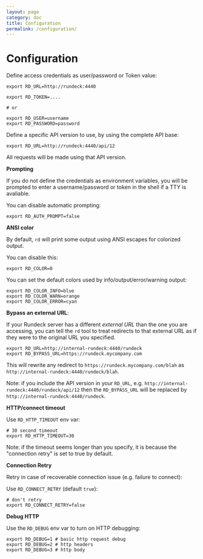 ```yaml
---
layout: page
category: doc
title: Configuration
permalink: /configuration/
---
```


# Configuration

Define access credentials as user/password or Token value:

	export RD_URL=http://rundeck:4440

	export RD_TOKEN=....

	# or

	export RD_USER=username
	export RD_PASSWORD=password

Define a specific API version to use, by using the complete API base:

	export RD_URL=http://rundeck:4440/api/12

All requests will be made using that API version.

**Prompting**

If you do not define the credentials as environment variables,
you will be prompted to enter a username/password or token in
the shell if a TTY is avaliable.

You can disable automatic prompting:

    export RD_AUTH_PROMPT=false


**ANSI color**

By default, `rd` will print some output using ANSI escapes for colorized output.

You can disable this:

    export RD_COLOR=0

You can set the default colors used by info/output/error/warning output:

    export RD_COLOR_INFO=blue
    export RD_COLOR_WARN=orange
    export RD_COLOR_ERROR=cyan

**Bypass an external URL**:

If your Rundeck server has a different *external URL* than the one you are accessing,
you can tell the `rd` tool to treat redirects to that external URL as
if they were to the original URL you specified.

	export RD_URL=http://internal-rundeck:4440/rundeck
	export RD_BYPASS_URL=https://rundeck.mycompany.com

This will rewrite any redirect to `https://rundeck.mycompany.com/blah`
as `http://internal-rundeck:4440/rundeck/blah`.

Note: if you include the API version in your `RD_URL`, e.g. `http://internal-rundeck:4440/rundeck/api/12` then
the `RD_BYPASS_URL` will be replaced by `http://internal-rundeck:4440/rundeck`.

**HTTP/connect timeout**

Use `RD_HTTP_TIMEOUT` env var:

	# 30 second timeout
	export RD_HTTP_TIMEOUT=30

Note: if the timeout seems longer than you specify, it is because the "connection retry" is set to true
by default.

**Connection Retry**

Retry in case of recoverable connection issue (e.g. failure to connect):

Use `RD_CONNECT_RETRY` (default `true`):

	# don't retry
	export RD_CONNECT_RETRY=false

**Debug HTTP**

Use the `RD_DEBUG` env var to turn on HTTP debugging:

	export RD_DEBUG=1 # basic http request debug
	export RD_DEBUG=2 # http headers
	export RD_DEBUG=3 # http body